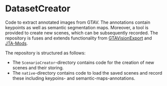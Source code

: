 # DatasetCreator

Code to extract annotated images from GTAV. The annotations contain keypoints as well as semantic segmentation maps. Moreover, 
a tool is provided to create new scenes, which can be subsequently recorded. The repository 
is fuses and extends functionality from [GTAVisionExport](https://github.com/umautobots/GTAVisionExport) and [JTA-Mods](https://github.com/fabbrimatteo/JTA-Mods).

The repository is structured as follows:
* The `ScenarioCreator`-directory contains code for the creation of new scenes and their storing.
* The `native`-directory contains code to load the saved scenes and record these including keypoins- and semantic-maps-annotations.
